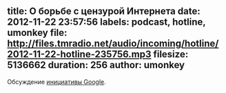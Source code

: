 title: О борьбе с цензурой Интернета
date: 2012-11-22 23:57:56
labels: podcast, hotline, umonkey
file: http://files.tmradio.net/audio/incoming/hotline/2012-11-22-hotline-235756.mp3
filesize: 5136662
duration: 256
author: umonkey
---
Обсуждение [инициативы Google](https://www.google.com/intl/ru/takeaction/).